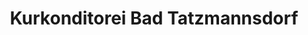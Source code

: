 ---
title: "Kurkonditorei Bad Tatzmannsdorf"
url: /bad-tatzmannsdorf/kurkonditorei-bad-tatzmannsdorf/
shop: Konditorei
---